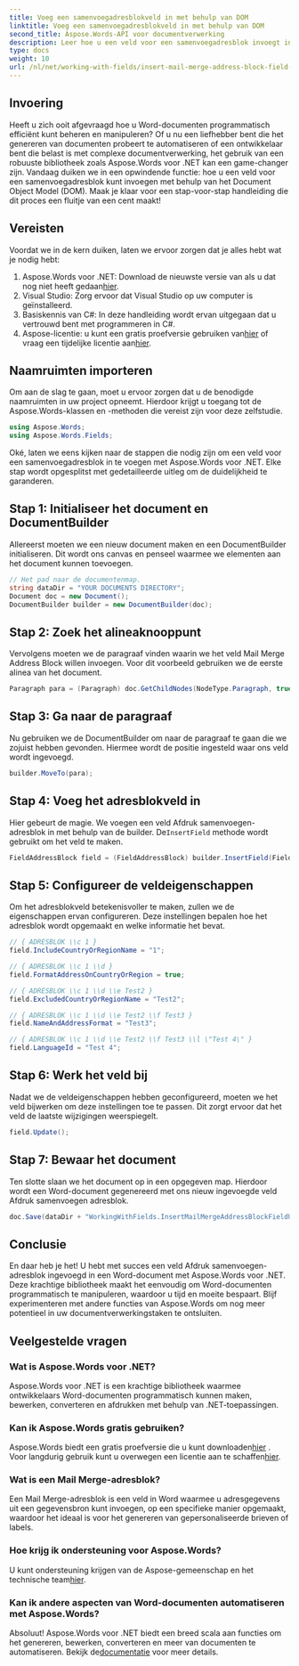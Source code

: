 ```yaml
---
title: Voeg een samenvoegadresblokveld in met behulp van DOM
linktitle: Voeg een samenvoegadresblokveld in met behulp van DOM
second_title: Aspose.Words-API voor documentverwerking
description: Leer hoe u een veld voor een samenvoegadresblok invoegt in Word-documenten met behulp van Aspose.Words voor .NET met deze uitgebreide, stapsgewijze handleiding.
type: docs
weight: 10
url: /nl/net/working-with-fields/insert-mail-merge-address-block-field-using-dom/
---
```

## Invoering

Heeft u zich ooit afgevraagd hoe u Word-documenten programmatisch efficiënt kunt beheren en manipuleren? Of u nu een liefhebber bent die het genereren van documenten probeert te automatiseren of een ontwikkelaar bent die belast is met complexe documentverwerking, het gebruik van een robuuste bibliotheek zoals Aspose.Words voor .NET kan een game-changer zijn. Vandaag duiken we in een opwindende functie: hoe u een veld voor een samenvoegadresblok kunt invoegen met behulp van het Document Object Model (DOM). Maak je klaar voor een stap-voor-stap handleiding die dit proces een fluitje van een cent maakt!

## Vereisten

Voordat we in de kern duiken, laten we ervoor zorgen dat je alles hebt wat je nodig hebt:

1.  Aspose.Words voor .NET: Download de nieuwste versie van als u dat nog niet heeft gedaan[hier](https://releases.aspose.com/words/net/).
2. Visual Studio: Zorg ervoor dat Visual Studio op uw computer is geïnstalleerd.
3. Basiskennis van C#: In deze handleiding wordt ervan uitgegaan dat u vertrouwd bent met programmeren in C#.
4.  Aspose-licentie: u kunt een gratis proefversie gebruiken van[hier](https://releases.aspose.com/) of vraag een tijdelijke licentie aan[hier](https://purchase.aspose.com/temporary-license/).

## Naamruimten importeren

Om aan de slag te gaan, moet u ervoor zorgen dat u de benodigde naamruimten in uw project opneemt. Hierdoor krijgt u toegang tot de Aspose.Words-klassen en -methoden die vereist zijn voor deze zelfstudie.

```csharp
using Aspose.Words;
using Aspose.Words.Fields;
```

Oké, laten we eens kijken naar de stappen die nodig zijn om een veld voor een samenvoegadresblok in te voegen met Aspose.Words voor .NET. Elke stap wordt opgesplitst met gedetailleerde uitleg om de duidelijkheid te garanderen.

## Stap 1: Initialiseer het document en DocumentBuilder

Allereerst moeten we een nieuw document maken en een DocumentBuilder initialiseren. Dit wordt ons canvas en penseel waarmee we elementen aan het document kunnen toevoegen.

```csharp
// Het pad naar de documentenmap.
string dataDir = "YOUR DOCUMENTS DIRECTORY";
Document doc = new Document();
DocumentBuilder builder = new DocumentBuilder(doc);
```

## Stap 2: Zoek het alineaknooppunt

Vervolgens moeten we de paragraaf vinden waarin we het veld Mail Merge Address Block willen invoegen. Voor dit voorbeeld gebruiken we de eerste alinea van het document.

```csharp
Paragraph para = (Paragraph) doc.GetChildNodes(NodeType.Paragraph, true)[0];
```

## Stap 3: Ga naar de paragraaf

Nu gebruiken we de DocumentBuilder om naar de paragraaf te gaan die we zojuist hebben gevonden. Hiermee wordt de positie ingesteld waar ons veld wordt ingevoegd.

```csharp
builder.MoveTo(para);
```

## Stap 4: Voeg het adresblokveld in

Hier gebeurt de magie. We voegen een veld Afdruk samenvoegen-adresblok in met behulp van de builder. De`InsertField` methode wordt gebruikt om het veld te maken.

```csharp
FieldAddressBlock field = (FieldAddressBlock) builder.InsertField(FieldType.FieldAddressBlock, false);
```

## Stap 5: Configureer de veldeigenschappen

Om het adresblokveld betekenisvoller te maken, zullen we de eigenschappen ervan configureren. Deze instellingen bepalen hoe het adresblok wordt opgemaakt en welke informatie het bevat.

```csharp
// { ADRESBLOK \\c 1 }
field.IncludeCountryOrRegionName = "1";

// { ADRESBLOK \\c 1 \\d }
field.FormatAddressOnCountryOrRegion = true;

// { ADRESBLOK \\c 1 \\d \\e Test2 }
field.ExcludedCountryOrRegionName = "Test2";

// { ADRESBLOK \\c 1 \\d \\e Test2 \\f Test3 }
field.NameAndAddressFormat = "Test3";

// { ADRESBLOK \\c 1 \\d \\e Test2 \\f Test3 \\l \"Test 4\" }
field.LanguageId = "Test 4";
```

## Stap 6: Werk het veld bij

Nadat we de veldeigenschappen hebben geconfigureerd, moeten we het veld bijwerken om deze instellingen toe te passen. Dit zorgt ervoor dat het veld de laatste wijzigingen weerspiegelt.

```csharp
field.Update();
```

## Stap 7: Bewaar het document

Ten slotte slaan we het document op in een opgegeven map. Hierdoor wordt een Word-document gegenereerd met ons nieuw ingevoegde veld Afdruk samenvoegen adresblok.

```csharp
doc.Save(dataDir + "WorkingWithFields.InsertMailMergeAddressBlockFieldUsingDOM.docx");
```

## Conclusie

En daar heb je het! U hebt met succes een veld Afdruk samenvoegen-adresblok ingevoegd in een Word-document met Aspose.Words voor .NET. Deze krachtige bibliotheek maakt het eenvoudig om Word-documenten programmatisch te manipuleren, waardoor u tijd en moeite bespaart. Blijf experimenteren met andere functies van Aspose.Words om nog meer potentieel in uw documentverwerkingstaken te ontsluiten.

## Veelgestelde vragen

### Wat is Aspose.Words voor .NET?
Aspose.Words voor .NET is een krachtige bibliotheek waarmee ontwikkelaars Word-documenten programmatisch kunnen maken, bewerken, converteren en afdrukken met behulp van .NET-toepassingen.

### Kan ik Aspose.Words gratis gebruiken?
 Aspose.Words biedt een gratis proefversie die u kunt downloaden[hier](https://releases.aspose.com/) . Voor langdurig gebruik kunt u overwegen een licentie aan te schaffen[hier](https://purchase.aspose.com/buy).

### Wat is een Mail Merge-adresblok?
Een Mail Merge-adresblok is een veld in Word waarmee u adresgegevens uit een gegevensbron kunt invoegen, op een specifieke manier opgemaakt, waardoor het ideaal is voor het genereren van gepersonaliseerde brieven of labels.

### Hoe krijg ik ondersteuning voor Aspose.Words?
 U kunt ondersteuning krijgen van de Aspose-gemeenschap en het technische team[hier](https://forum.aspose.com/c/words/8).

### Kan ik andere aspecten van Word-documenten automatiseren met Aspose.Words?
Absoluut! Aspose.Words voor .NET biedt een breed scala aan functies om het genereren, bewerken, converteren en meer van documenten te automatiseren. Bekijk de[documentatie](https://reference.aspose.com/words/net/) voor meer details.